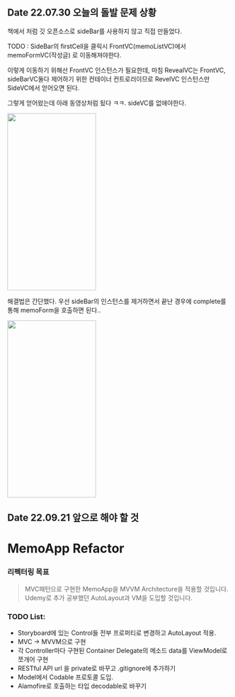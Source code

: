 ## Date 22.07.30 오늘의 돌발 문제 상황

책에서 처럼 깃 오픈소스로 sideBar를 사용하지 않고 직접 만들었다.

TODO : SideBar의 firstCell을 클릭시 FrontVC(memoListVC)에서 memoFormVC(작성글) 로 이동해져야한다.

이렇게 이동하기 위해선 FrontVC 인스턴스가 필요한데, 마침 RevealVC는 FrontVC, sideBarVC둘다 제어하기 위한 컨테이너 컨트로러이므로 RevelVC 인스턴스만 SideVC에서 얻어오면 된다.

그렇게 얻어왔는데 아래 동영상처럼 됬다 ㅋㅋ. sideVC를 없애야한다.

<img src="https://user-images.githubusercontent.com/96910404/181824739-bfa97ad0-1375-4d82-9226-68b71efe3c5b.gif"  width="200" height="400"/>

해결법은 간단했다. 우선 sideBar의 인스턴스를 제거하면서 끝난 경우에 complete를 통해 memoForm을 호출하면 된다..

<img src="https://user-images.githubusercontent.com/96910404/181827527-bd3a1c14-3d6e-4f23-986d-f16010284ce7.gif"  width="200" height="400"/>

## Date 22.09.21 앞으로 해야 할 것

# MemoApp Refactor

### 리펙터링 목표
 
> MVC패턴으로 구현한 MemoApp을 MVVM Architecture을 적용할 것입니다.
> Udemy로 추가 공부했던 AutoLayout과 VM을 도입할 것입니다.

### TODO List:

- Storyboard에 있는 Control들 전부 프로퍼티로 변경하고 AutoLayout 적용.
- MVC -> MVVM으로 구현
- 각 Controller마다 구현된 Container Delegate의 메소드 data를 ViewModel로 쪼개어 구현
- RESTful API url 을 private로 바꾸고 .gitignore에 추가하기
- Model에서 Codable 프로토콜 도입.
- Alamofire로 호출하는 타입 decodable로 바꾸기

